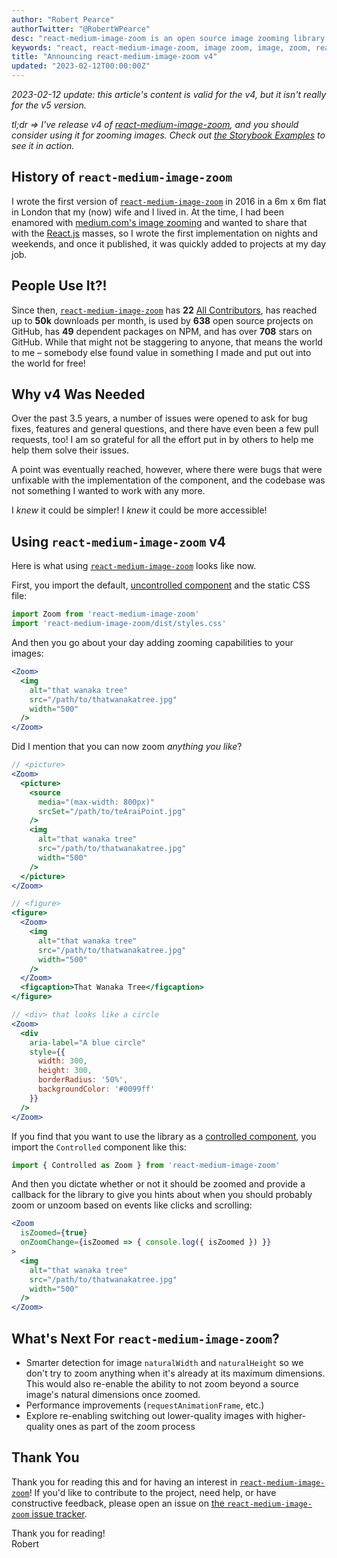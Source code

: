 ```yaml
---
author: "Robert Pearce"
authorTwitter: "@RobertWPearce"
desc: "react-medium-image-zoom is an open source image zooming library based on medium.com's implementation of image zooming"
keywords: "react, react-medium-image-zoom, image zoom, image, zoom, reactjs"
title: "Announcing react-medium-image-zoom v4"
updated: "2023-02-12T00:00:00Z"
---
```


_2023-02-12 update: this article's content is valid for the v4, but it isn't
really for the v5 version._

_tl;dr => I've release v4 of [react-medium-image-zoom](https://www.npmjs.com/package/react-medium-image-zoom),
and you should consider using it for zooming images. Check out [the Storybook
Examples](https://rpearce.github.io/react-medium-image-zoom/) to see it in
action._

## History of `react-medium-image-zoom`

I wrote the first version of [`react-medium-image-zoom`](https://www.npmjs.com/package/react-medium-image-zoom)
in 2016 in a 6m x 6m flat in London that my (now) wife and I lived in. At the
time, I had been enamored with [medium.com's image zooming](https://medium.design/image-zoom-on-medium-24d146fc0c20)
and wanted to share that with the [React.js](https://reactjs.org/) masses, so I
wrote the first implementation on nights and weekends, and once it published,
it was quickly added to projects at my day job.

## People Use It?!

Since then, [`react-medium-image-zoom`](https://www.npmjs.com/package/react-medium-image-zoom)
has **22** [All Contributors](https://allcontributors.org/), has reached up to
**50k** downloads per month, is used by **638** open source projects on GitHub,
has **49** dependent packages on NPM, and has over **708** stars on GitHub.
While that might not be staggering to anyone, that means the world to me –
somebody else found value in something I made and put out into the world for
free!

## Why v4 Was Needed

Over the past 3.5 years, a number of issues were opened to ask for bug fixes,
features and general questions, and there have even been a few pull requests,
too! I am so grateful for all the effort put in by others to help me help them
solve their issues.

A point was eventually reached, however, where there were bugs that were
unfixable with the implementation of the component, and the codebase was not
something I wanted to work with any more.

I _knew_ it could be simpler!
I _knew_ it could be more accessible!

## Using `react-medium-image-zoom` v4

Here is what using [`react-medium-image-zoom`](https://www.npmjs.com/package/react-medium-image-zoom)
looks like now.

First, you import the default, [uncontrolled
component](https://reactjs.org/docs/uncontrolled-components.html) and the static
CSS file:

```js
import Zoom from 'react-medium-image-zoom'
import 'react-medium-image-zoom/dist/styles.css'
```

And then you go about your day adding zooming capabilities to your images:

```jsx
<Zoom>
  <img
    alt="that wanaka tree"
    src="/path/to/thatwanakatree.jpg"
    width="500"
  />
</Zoom>
```

Did I mention that you can now zoom _anything you like_?

```jsx
// <picture>
<Zoom>
  <picture>
    <source
      media="(max-width: 800px)"
      srcSet="/path/to/teAraiPoint.jpg"
    />
    <img
      alt="that wanaka tree"
      src="/path/to/thatwanakatree.jpg"
      width="500"
    />
  </picture>
</Zoom>

// <figure>
<figure>
  <Zoom>
    <img
      alt="that wanaka tree"
      src="/path/to/thatwanakatree.jpg"
      width="500"
    />
  </Zoom>
  <figcaption>That Wanaka Tree</figcaption>
</figure>

// <div> that looks like a circle
<Zoom>
  <div
    aria-label="A blue circle"
    style={{
      width: 300,
      height: 300,
      borderRadius: '50%',
      backgroundColor: '#0099ff'
    }}
  />
</Zoom>
```

If you find that you want to use the library as a [controlled
component](https://reactjs.org/docs/forms.html#controlled-components), you
import the `Controlled` component like this:

```js
import { Controlled as Zoom } from 'react-medium-image-zoom'
```

And then you dictate whether or not it should be zoomed and provide a callback
for the library to give you hints about when you should probably zoom or unzoom
based on events like clicks and scrolling:

```jsx
<Zoom
  isZoomed={true}
  onZoomChange={isZoomed => { console.log({ isZoomed }) }}
>
  <img
    alt="that wanaka tree"
    src="/path/to/thatwanakatree.jpg"
    width="500"
  />
</Zoom>
```

## What's Next For `react-medium-image-zoom`?

* Smarter detection for image `naturalWidth` and `naturalHeight` so we don't try
  to zoom anything when it's already at its maximum dimensions. This would also
  re-enable the ability to not zoom beyond a source image's natural dimensions
  once zoomed.
* Performance improvements (`requestAnimationFrame`, etc.)
* Explore re-enabling switching out lower-quality images with higher-quality
  ones as part of the zoom process

## Thank You

Thank you for reading this and for having an interest in [`react-medium-image-zoom`](https://www.npmjs.com/package/react-medium-image-zoom)!
If you'd like to contribute to the project, need help, or have constructive
feedback, please open an issue on [the `react-medium-image-zoom` issue
tracker](https://github.com/rpearce/react-medium-image-zoom/issues).

Thank you for reading!
<br />
Robert
